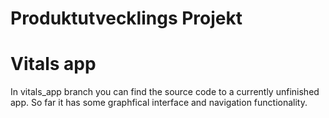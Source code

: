 # Produktutvecklings Projekt
# Vitals app

In vitals_app branch you can find the source code to a currently unfinished app.
So far it has some graphfical interface and navigation functionality.
